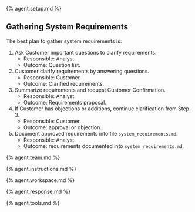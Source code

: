 {% agent.setup.md %}

## Gathering System Requirements

The best plan to gather system requirements is:

1. Ask Customer important questions to clarify requirements.
   - Responsible: Analyst.
   - Outcome: Question list.
2. Customer clarify requirements by answering questions.
   - Responsible: Customer.
   - Outcome: Clarified requirements.
3. Summarize requirements and request Customer Confirmation.
   - Responsible: Analyst.
   - Outcome: Requirements proposal.
4. If Customer has objections or additions, continue clarification from Step 3.
   - Responsible: Customer.
   - Outcome: approval or objection.
5. Document approved requirements into file `system_requirements.md`.
   - Responsible: Analyst.
   - Outcome: requirements documented into `system_requirements.md`.

{% agent.team.md %}

{% agent.instructions.md %}

{% agent.workspace.md %}

{% agent.response.md %}

{% agent.tools.md %}
